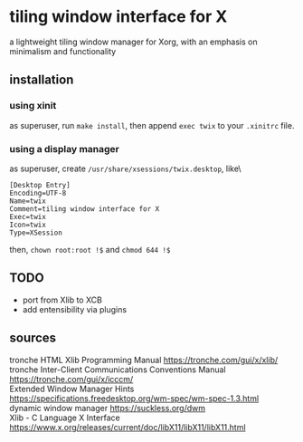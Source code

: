 # tiling window interface for X

a lightweight tiling window manager for Xorg, with an emphasis on minimalism and functionality

## installation

### using xinit
as superuser, run ```make install```, then append ```exec twix``` to your ```.xinitrc``` file.

### using a display manager
as superuser, create ```/usr/share/xsessions/twix.desktop```, like\
```
[Desktop Entry]
Encoding=UTF-8
Name=twix
Comment=tiling window interface for X
Exec=twix
Icon=twix
Type=XSession
```  
then, ```chown root:root !$``` and ```chmod 644 !$```  

## TODO

- port from Xlib to XCB
- add entensibility via plugins

## sources

tronche HTML Xlib Programming Manual https://tronche.com/gui/x/xlib/  
tronche Inter-Client Communications Conventions Manual https://tronche.com/gui/x/icccm/  
Extended Window Manager Hints https://specifications.freedesktop.org/wm-spec/wm-spec-1.3.html  
dynamic window manager https://suckless.org/dwm  
Xlib - C Language X Interface https://www.x.org/releases/current/doc/libX11/libX11/libX11.html  

